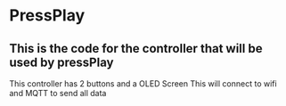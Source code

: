 # PressPlay
## This is the code for the controller that will be used by pressPlay

This controller has 2 buttons and a OLED Screen
This will connect to wifi and MQTT to send all data
